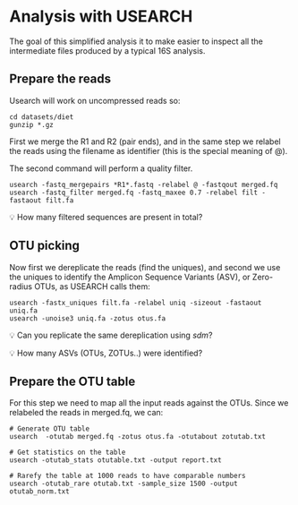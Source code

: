 # Analysis with USEARCH

The goal of this simplified analysis it to make easier to inspect all the intermediate files produced by a typical 16S analysis.

## Prepare the reads
Usearch will work on uncompressed reads so:

```
cd datasets/diet
gunzip *.gz
```

First we merge the R1 and R2 (pair ends), and in the same step we relabel the reads using the filename as identifier (this is the special meaning of @).

The second command will perform a quality filter.
```
usearch -fastq_mergepairs *R1*.fastq -relabel @ -fastqout merged.fq
usearch -fastq_filter merged.fq -fastq_maxee 0.7 -relabel filt -fastaout filt.fa
```
:bulb: How many filtered sequences are present in total?

## OTU picking

Now first we dereplicate the reads (find the uniques), and second we use the uniques to identify the Amplicon Sequence Variants (ASV), or Zero-radius OTUs, as USEARCH calls them:

```
usearch -fastx_uniques filt.fa -relabel uniq -sizeout -fastaout uniq.fa
usearch -unoise3 uniq.fa -zotus otus.fa
```
:bulb: Can you replicate the same dereplication using *sdm*?

:bulb: How many ASVs (OTUs, ZOTUs..) were identified?

## Prepare the OTU table
For this step we need to map all the input reads against the OTUs. Since we relabeled the reads in merged.fq, we can:

```
# Generate OTU table
usearch  -otutab merged.fq -zotus otus.fa -otutabout zotutab.txt

# Get statistics on the table
usearch -otutab_stats otutable.txt -output report.txt

# Rarefy the table at 1000 reads to have comparable numbers
usearch -otutab_rare otutab.txt -sample_size 1500 -output otutab_norm.txt
```

